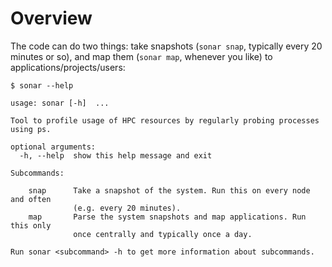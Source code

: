 

# Overview

The code can do two things: take snapshots (`sonar snap`, typically every 20
minutes or so), and map them (`sonar map`, whenever you like) to
applications/projects/users:

```
$ sonar --help

usage: sonar [-h]  ...

Tool to profile usage of HPC resources by regularly probing processes using ps.

optional arguments:
  -h, --help  show this help message and exit

Subcommands:

    snap      Take a snapshot of the system. Run this on every node and often
              (e.g. every 20 minutes).
    map       Parse the system snapshots and map applications. Run this only
              once centrally and typically once a day.

Run sonar <subcommand> -h to get more information about subcommands.
```

